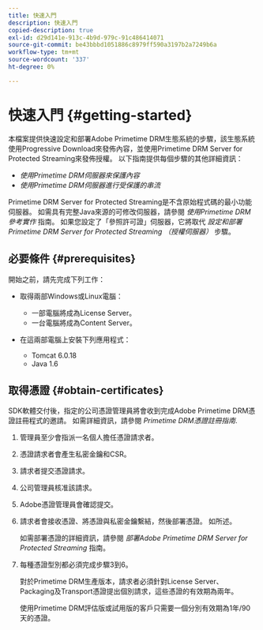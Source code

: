 ```yaml
---
title: 快速入門
description: 快速入門
copied-description: true
exl-id: d29d141e-913c-4b9d-979c-91c486414071
source-git-commit: be43bbbd1051886c8979ff590a3197b2a7249b6a
workflow-type: tm+mt
source-wordcount: '337'
ht-degree: 0%

---
```


# 快速入門 {#getting-started}

本檔案提供快速設定和部署Adobe Primetime DRM生態系統的步驟，該生態系統使用Progressive Download來發佈內容，並使用Primetime DRM Server for Protected Streaming來發佈授權。 以下指南提供每個步驟的其他詳細資訊：

* *使用Primetime DRM伺服器來保護內容*
* *使用Primetime DRM伺服器進行受保護的串流*

Primetime DRM Server for Protected Streaming是不含原始程式碼的最小功能伺服器。 如需具有完整Java來源的可修改伺服器，請參閱 *使用Primetime DRM參考實作* 指南。 如果您設定了「參照許可證」伺服器，它將取代 *設定和部署Primetime DRM Server for Protected Streaming （授權伺服器）* 步驟。

## 必要條件 {#prerequisites}

開始之前，請先完成下列工作：

* 取得兩部Windows或Linux電腦：

   * 一部電腦將成為License Server。
   * 一台電腦將成為Content Server。

* 在這兩部電腦上安裝下列應用程式：

   * Tomcat 6.0.18
   * Java 1.6

## 取得憑證 {#obtain-certificates}

SDK軟體交付後，指定的公司憑證管理員將會收到完成Adobe Primetime DRM憑證註冊程式的邀請。 如需詳細資訊，請參閱 *Primetime DRM憑證註冊指南*.

1. 管理員至少會指派一名個人擔任憑證請求者。
1. 憑證請求者會產生私密金鑰和CSR。
1. 請求者提交憑證請求。
1. 公司管理員核准該請求。
1. Adobe憑證管理員會確認提交。
1. 請求者會接收憑證、將憑證與私密金鑰繫結，然後部署憑證。 如所述。

   如需部署憑證的詳細資訊，請參閱 *部署Adobe Primetime DRM Server for Protected Streaming* 指南。
1. 每種憑證型別都必須完成步驟3到6。

   對於Primetime DRM生產版本，請求者必須針對License Server、Packaging及Transport憑證提出個別請求，這些憑證的有效期為兩年。

   使用Primetime DRM評估版或試用版的客戶只需要一個分別有效期為1年/90天的憑證。
